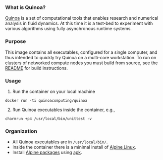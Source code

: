 ### What is Quinoa?
[Quinoa](https://github.com/quinoacomputing/quinoa) is a set of computational tools that enables research and numerical analysis in fluid dynamics. At this time it is a test-bed to experiment with various algorithms using fully asynchronous runtime systems.

### Purpose
This image contains all executables, configured for a single computer, and thus intended to quickly try Quinoa on a multi-core workstation. To run on clusters of networked compute nodes you must build from source, see the [README](https://github.com/quinoacomputing/quinoa/blob/master/README.md) for build instructions.

### Usage
1. Run the container on your local machine
```
docker run -ti quinoacomputing/quinoa
```
2. Run Quinoa executables inside the container, e.g.,
```
charmrun +p4 /usr/local/bin/unittest -v
```

### Organization
- All Quinoa executables are in `/usr/local/bin/`.
- Inside the container there is a minimal install of [Alpine Linux](http://www.alpinelinux.org).
- Install [Alpine packages](https://pkgs.alpinelinux.org) using [apk](https://wiki.alpinelinux.org/wiki/Alpine_Linux_package_management).
